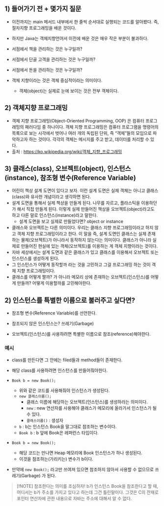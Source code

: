 ## 1) 들어가기 전 + 몇가지 질문
- 이전까지는 main 메서드 내부에서 한 줄씩 순서대로 실행되는 코드를 알아봤다. 즉, 절차지향 프로그래밍을 배운 것이다.
- 하지만 Java는 객체지향언어서 이전에 배운 것은 매우 작은 부분이 불과하다.

- 서점에서 책을 관리하는 것은 누구일까?
- 서점에서 단골 고객을 관리하는 것은 누구일까?
- 서점에서 돈을 관리하는 것은 누구일까?

- 객체 지향이라는 것은 객체 중심적이라는 의미이다.
	- 객체(object)는 실제로 눈에 보이는 것은 전부 객체이다.

## 2) 객체지향 프로그래밍
- 객체 지향 프로그래밍(Object-Oriented Programming, OOP) 은 컴퓨터 프로그래밍의 패러다임 중 하나이다. 객체 지향 프로그래밍은 컴퓨터 프로그램을 명령어의 목록으로 보는 시각에서 벗어나 여러 개의 독립된 단위, 즉 “객체”들의 모임으로 파악하고자 하는 것이다. 각각의 객체는 메시지를 주고 받고, 데이터를 처리할 수 있다.
- 출처 : https://ko.wikipedia.org/wiki/객체_지향_프로그래밍

## 3) 클래스(class), 오브젝트(object), 인스턴스(instance), 참조형 변수(Reference Variable)
- 어린이 책상 설계 도면이 있다고 보자. 이런 설계 도면은 실제 객체는 아니고 클래스(class)와 유사한 개념이라고 생각하면 된다.
- 설계 도면을 통해서 실제 책상을 만들게 된다. 나무를 자르고, 플라스틱을 이용하던가 해서 직접 만들게 된다. 이렇게 실제 만들어진 책상을 오브젝트(object)라고도 하고 다른 말로 인스턴스(instance)라고 말한다.
	- 설계 도면을 보고 실제로 만들었다면? object or instance
- 클래스와 오브젝트는 다른 의미이다. 우리는 클래스 지향 프로그래밍이라고 하지 않고 객체 지향 프로그래밍이라고 한다. 이 말을 즉, 설계 도면인 클래스는 실제 존재하는 물체(오브젝트)가 아니라서 동작하지 않는다는 의미이다. 클래스가 아니라 실제로 만들어진 현실에 있는 객체(오브젝트)를 이용하는 게 객체 지향이라는 것이다.
- 자바 세상에서는 설계 도면과 같은 클래스가 있고 클래스를 이용해서 오브젝트 또는 인스턴스를 생성하게 된다.
- 그 인스턴스가 어떻게 동작할까 라는 것을 고민하고 그걸 프로그래밍 하는 것이 객체 지향 프로그래밍이다.
- 클래스를 어떻게 짤까? 가 아니라 메모리 상에 존재하는 오브젝트(인스턴스)를 어떻게 만들까? 어떻게 이용할까를 고민해야한다.

## 2) 인스턴스를 특별한 이름으로 불러주고 싶다면?
- 참조형 변수(Reference Variable)를 선언한다.
- 참조되지 않은 인스턴스는? 쓰레기(Garbage)

- 오브젝트(인스턴스)를 사용하려면 특별한 이름으로 참조(reference)해야한다.

### 예시
- class를 만든다면 그 안에는 filed들과 method들이 존재한다.
- 해당 class를 사용하려면 인스턴스를 만들어줘야한다.
- `Book b = new Book();` 
	- 위와 같은 코드를 사용해줘야 인스턴스가 생성된다.
	- `new 클래스이름();`
		- 클래스 이름에 해당하는 오브젝트(인스턴스)를 생성하라는 의미이다.
		- `new`  : new 연산자를 사용해야 클래스가 메모리에 올라가서 인스턴스가 될 수 있다.
		- `클래스이름()` : 생성자
	- `b` : b는 인스턴스 Book을 말그대로 참조하는 변수이다.
	- `Book b`  : b 앞에 Book은 레퍼런스 타입이다.
- `Book b = new Book();`
	- 해당 코드는 만나면 Heap 메모리에 Book 인스턴스가 하나 생성된다.
	- 이것을 참조하는(가리키는) 변수가 b이다.

- 만약에 `new Book();` 라고만 쓰여져 있으면 참조하지 않아서 사용할 수 없으므로 쓰레기(Garbage) 가 된다.


> [!NOTE] 참조한다는 의미를 조심하자!
> b가 인스턴스 Book을 참조한다고 할 때, 어디서는 b가 주소를 가지고 있다고 하는데 그건 틀린말이다.
> 그것은 C의 잔재로 포인터 연산자에 관한 내용으로 자바는 주소에 대해서 알 수 없다.



